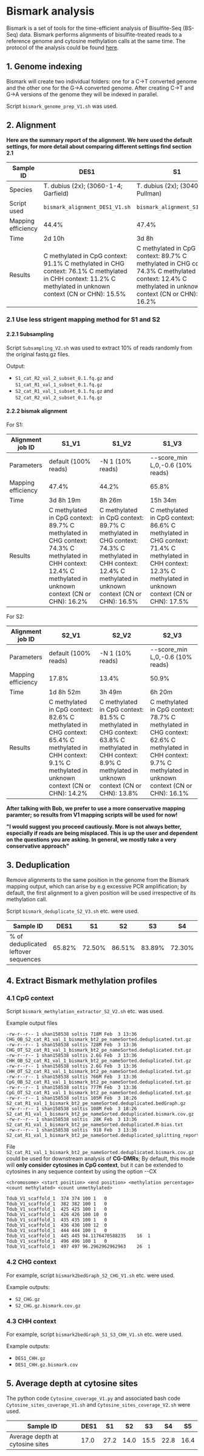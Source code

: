 # Bismark analysis
Bismark is a set of tools for the time-efficient analysis of Bisulfite-Seq (BS-Seq) data. Bismark performs alignments of bisulfite-treated reads to a reference genome and cytosine methylation calls at the same time. The protocol of the analysis could be found [here](https://github.com/FelixKrueger/Bismark/tree/master/Docs).

## 1. Genome indexing
Bismark will create two individual folders: one for a C->T converted genome and the other one for the G->A converted genome. After creating C->T and G->A versions of the genome they will be indexed in parallel.

Script `bismark_genome_prep_V1.sh` was used.

## 2. Alignment

**Here are the summary report of the alignment. We here used the default settings, for more detail about comparing different settings find section 2.1**

| Sample ID | DES1 | S1 | S2 | S3 | S4 | S5 |
| -- | -- | -- | -- | -- | -- | -- |
| Species | T. dubius (2x); (3060-1-4; Garfield) | T. dubius (2x); (3040-6-2; Pullman) | T. pratensis (2x); (3058-1-2; Garfield) | T. pratensis (2x); (3058-4-10; Garfield) | T. miscellus (4x); (3059-7-7; Garfield) | T. miscellus (4x); (3059-21-5; Garfield) |
| Script used | `bismark_alignment_DES1_V1.sh` | `bismark_alignment_S1_V1.sh` | `bismark_alignment_S2_V1.sh` | `bismark_alignment_S3_V1.sh` | `bismark_alignment_S4_V1.sh` | `bismark_alignment_S5_V1.sh` |
| Mapping efficiency | 44.4% | 47.4% | 17.8% | 17.3% | 32.2% | 31.0% |
| Time | 2d 10h | 3d 8h | 1d 8h | 1d 15h | 4d 1h | 1d 0h |
| Results | C methylated in CpG context:    91.1% C methylated in CHG context:    76.1% C methylated in CHH context:    11.2% C methylated in unknown context (CN or CHN):    15.5% | C methylated in CpG context:    89.7% C methylated in CHG context:    74.3% C methylated in CHH context:    12.4% C methylated in unknown context (CN or CHN):    16.2% | C methylated in CpG context:    82.6% C methylated in CHG context:    65.4% C methylated in CHH context:    9.1% C methylated in unknown context (CN or CHN):    14.2% | C methylated in CpG context:    84.5% C methylated in CHG context:    67.8% C methylated in CHH context:    9.9% C methylated in unknown context (CN or CHN):    15.2% | C methylated in CpG context:    87.2% C methylated in CHG context:    69.5% C methylated in CHH context:    10.9% C methylated in unknown context (CN or CHN):    15.1% | C methylated in CpG context:    86.7% C methylated in CHG context:    68.8% C methylated in CHH context:    10.4% C methylated in unknown context (CN or CHN):    14.6% |


### 2.1 Use less strigent mapping method for S1 and S2
#### 2.2.1 Subsampling
Script `Subsampling_V2.sh` was used to extract 10% of reads randomly from the original fastq.gz files.

Output:
  - `S1_cat_R2_val_2_subset_0.1.fq.gz` and `S1_cat_R1_val_1_subset_0.1.fq.gz`
  - `S2_cat_R1_val_1_subset_0.1.fq.gz` and `S2_cat_R2_val_2_subset_0.1.fq.gz`

#### 2.2.2 bismak alignment

For S1:

| Alignment job ID | S1_V1 | S1_V2 | S1_V3 |
| -- | -- | -- | -- |
| Parameters | default (100% reads) | -N 1 (10% reads) | --score_min L,0,-0.6 (10% reads) |
| Mapping efficiency | 47.4% | 44.2% | 65.8% |
| Time | 3d 8h 19m | 8h 26m | 15h 34m |
| Results | C methylated in CpG context:    89.7% C methylated in CHG context:    74.3% C methylated in CHH context:    12.4% C methylated in unknown context (CN or CHN):    16.2% | C methylated in CpG context:    89.7% C methylated in CHG context:    74.3% C methylated in CHH context:    12.4% C methylated in unknown context (CN or CHN):    16.5% | C methylated in CpG context:    86.6% C methylated in CHG context:    71.4% C methylated in CHH context:    12.3% C methylated in unknown context (CN or CHN):    17.5% |


For S2:

| Alignment job ID | S2_V1 | S2_V2 | S2_V3 |
| -- | -- | -- | -- |
| Parameters | default (100% reads) | -N 1 (10% reads) | --score_min L,0,-0.6 (10% reads) |
| Mapping efficiency | 17.8% | 13.4% | 50.9% |
| Time | 1d 8h 52m | 3h 49m | 6h 20m |
| Results | C methylated in CpG context:    82.6% C methylated in CHG context:    65.4% C methylated in CHH context:    9.1% C methylated in unknown context (CN or CHN):    14.2% | C methylated in CpG context:    81.5% C methylated in CHG context:    63.8% C methylated in CHH context:    8.9% C methylated in unknown context (CN or CHN):    13.8% | C methylated in CpG context:    78.7% C methylated in CHG context:    62.6% C methylated in CHH context:    9.7% C methylated in unknown context (CN or CHN):    16.1% |

**After talking with Bob, we prefer to use a more conservative mapping paramter; so results from V1 mapping scripts will be used for now!**

**"I would suggest you proceed cautiously.  More is not always better, especially if reads are being misplaced. This is up the user and dependent on the questions you are asking. In general, we mostly take a very conservative approach"**

## 3. Deduplication
Remove alignments to the same position in the genome from the Bismark mapping output, which can arise by e.g excessive PCR amplification; by default, the first alignment to a given position will be used irrespective of its methylation call.

Script `bismark_deduplicate_S2_V3.sh` etc. were used.

| Sample ID | DES1 | S1 | S2 | S3 | S4 | S5 |
| -- | -- | -- | -- | -- | -- | -- |
| % of deduplicated leftover sequences | 65.82% | 72.50% | 86.51% | 83.89% | 72.30% | 81.51% |

## 4. Extract Bismark methylation profiles
### 4.1 CpG context
Script `bismark_methylation_extractor_S2_V2.sh` etc. was used.

Example output files
```
-rw-r--r-- 1 shan158538 soltis 718M Feb  3 13:36 CHG_OB_S2_cat_R1_val_1_bismark_bt2_pe_nameSorted.deduplicated.txt.gz
-rw-r--r-- 1 shan158538 soltis 728M Feb  3 13:36 CHG_OT_S2_cat_R1_val_1_bismark_bt2_pe_nameSorted.deduplicated.txt.gz
-rw-r--r-- 1 shan158538 soltis 2.6G Feb  3 13:36 CHH_OB_S2_cat_R1_val_1_bismark_bt2_pe_nameSorted.deduplicated.txt.gz
-rw-r--r-- 1 shan158538 soltis 2.6G Feb  3 13:36 CHH_OT_S2_cat_R1_val_1_bismark_bt2_pe_nameSorted.deduplicated.txt.gz
-rw-r--r-- 1 shan158538 soltis 766M Feb  3 13:36 CpG_OB_S2_cat_R1_val_1_bismark_bt2_pe_nameSorted.deduplicated.txt.gz
-rw-r--r-- 1 shan158538 soltis 777M Feb  3 13:36 CpG_OT_S2_cat_R1_val_1_bismark_bt2_pe_nameSorted.deduplicated.txt.gz
-rw-r--r-- 1 shan158538 soltis 105M Feb  3 18:26 S2_cat_R1_val_1_bismark_bt2_pe_nameSorted.deduplicated.bedGraph.gz
-rw-r--r-- 1 shan158538 soltis 108M Feb  3 18:26 S2_cat_R1_val_1_bismark_bt2_pe_nameSorted.deduplicated.bismark.cov.gz
-rw-r--r-- 1 shan158538 soltis  28K Feb  3 13:36 S2_cat_R1_val_1_bismark_bt2_pe_nameSorted.deduplicated.M-bias.txt
-rw-r--r-- 1 shan158538 soltis  918 Feb  3 13:36 S2_cat_R1_val_1_bismark_bt2_pe_nameSorted.deduplicated_splitting_report.txt
```

File `S2_cat_R1_val_1_bismark_bt2_pe_nameSorted.deduplicated.bismark.cov.gz` could be used for downstream analysis of **CG-DMRs**; By default, this mode will **only consider cytosines in CpG context**, but it can be extended to cytosines in any sequence context by using the option --CX

`<chromosome> <start position> <end position> <methylation percentage> <count methylated> <count unmethylated>`

```
Tdub_V1_scaffold_1	374	374	100	1	0
Tdub_V1_scaffold_1	382	382	100	1	0
Tdub_V1_scaffold_1	425	425	100	1	0
Tdub_V1_scaffold_1	426	426	100	10	0
Tdub_V1_scaffold_1	435	435	100	1	0
Tdub_V1_scaffold_1	436	436	100	12	0
Tdub_V1_scaffold_1	444	444	100	1	0
Tdub_V1_scaffold_1	445	445	94.1176470588235	16	1
Tdub_V1_scaffold_1	496	496	100	1	0
Tdub_V1_scaffold_1	497	497	96.2962962962963	26	1
```
### 4.2 CHG context
For example, script `bismark2bedGraph_S2_CHG_V1.sh` etc. were used.

Example outputs:
  - `S2_CHG.gz`
  - `S2_CHG.gz.bismark.cov.gz`

### 4.3 CHH context
For example, script `bismark2bedGraph_S1_S3_CHH_V1.sh` etc. were used.

Example outputs:
  - `DES1_CHH.gz`
  - `DES1_CHH.gz.bismark.cov`

## 5. Average depth at cytosine sites
The python code `Cytosine_coverage_V1.py` and associated bash code `Cytosine_sites_coverage_V1.sh` and `Cytosine_sites_coverage_V2.sh` were used.

| Sample ID | DES1 | S1 | S2 | S3 | S4 | S5 |
| -- | -- | -- | -- | -- | -- | -- |
| Average depth at cytosine sites | 17.0 | 27.2 | 14.0 | 15.5 | 22.8 | 16.4 |
 

